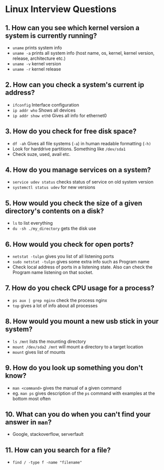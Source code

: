 # Linux Interview Questions

## 1. How can you see which kernel version a system is currently running?
- `uname` prints system info
- `uname -a` prints all system info (host name, os, kernel, kernel version, release, architecture etc.)
- `uname -v` kernel version
- `uname -r` kernel release

## 2. How can you check a system's current ip address?
- `ifconfig` Interface configuration
- `ip addr who` Shows all devices
- `ip addr show eth0` Gives all info for ethernet0

## 3. How do you check for free disk space?
- `df -ah` Gives all file systems (`-a`) in human readable formatting (`-h)`
- Look for harddrive partitions. Something like `/dev/sda1`
- Check suze, used, avail etc.

## 4. How do you manage services on a system?
- `service udev status` checks status of service on old system version
- `systemctl status udev` for new versions

## 5. How would you check the size of a given directory's contents on a disk?
- `ls` to list everything
- `du -sh ./my_directory` gets the disk use

## 6. How would you check for open ports?
- `netstat -tulpn` gives you list of all listening ports
- `sudo netstat -tulpn` gives some extra info such as Program name
- Check local address of ports in a listening state. Also can check the Program name listening on that socket.

## 7. How do you check CPU usage for a process?
- `ps aux | grep nginx` check the process nginx
- `top` gives a lot of info about all processes

## 8. How would you mount a new usb stick in your system?
- `ls /mnt` lists the mounting directory
- `mount /dev/sda2 /mnt` will mount a directory to a target location
- `mount` gives list of mounts

## 9. How do you look up something you don't know?
- `man <command>` gives the manual of a given command
- eg. `man ps` gives description of the `ps` command with examples at the bottom most often

## 10. What can you do when you can't find your answer in `man`?
- Google, stackoverflow, serverfault

## 11. How can you search for a file?
- `find / -type f -name "filename"`
